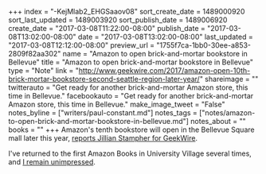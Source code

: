 +++
index = "-KejMlab2_EHGSaaov08"
sort_create_date = 1489000920
sort_last_updated = 1489003920
sort_publish_date = 1489006920
create_date = "2017-03-08T11:22:00-08:00"
publish_date = "2017-03-08T13:02:00-08:00"
date = "2017-03-08T13:02:00-08:00"
last_updated = "2017-03-08T12:12:00-08:00"
preview_url = "1755f7ca-1bb0-30ee-a853-2809f82aa302"
name = "Amazon to open brick-and-mortar bookstore in Bellevue"
title = "Amazon to open brick-and-mortar bookstore in Bellevue"
type = "Note"
link = "http://www.geekwire.com/2017/amazon-open-10th-brick-mortar-bookstore-second-seattle-region-later-year/"
shareimage = ""
twitterauto = "Get ready for another brick-and-mortar Amazon store, this time in Bellevue."
facebookauto = "Get ready for another brick-and-mortar Amazon store, this time in Bellevue."
make_image_tweet = "False"
notes_byline = ["writers/paul-constant.md"]
notes_tags = ["notes/amazon-to-open-brick-and-mortar-bookstore-in-bellevue.md"]
notes_about = ""
books = ""
+++
Amazon's tenth bookstore will open in the Bellevue Square mall later this year, [reports Jillian Stampher for GeekWire](http://www.geekwire.com/2017/amazon-open-10th-brick-mortar-bookstore-second-seattle-region-later-year/).

I've returned to the first Amazon Books in University Village several times, and [I remain unimpressed](http://www.seattlereviewofbooks.com/notes/2015/11/09/the-algorithm-method/).